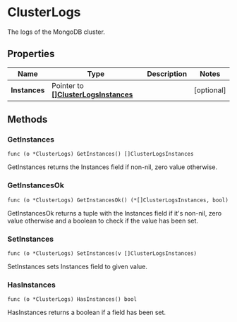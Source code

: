 # ClusterLogs

The logs of the MongoDB cluster.


## Properties

|Name | Type | Description | Notes|
|------------ | ------------- | ------------- | -------------|
|**Instances** | Pointer to [**[]ClusterLogsInstances**](ClusterLogsInstances.md) |  | [optional] |

## Methods


### GetInstances

`func (o *ClusterLogs) GetInstances() []ClusterLogsInstances`

GetInstances returns the Instances field if non-nil, zero value otherwise.

### GetInstancesOk

`func (o *ClusterLogs) GetInstancesOk() (*[]ClusterLogsInstances, bool)`

GetInstancesOk returns a tuple with the Instances field if it's non-nil, zero value otherwise
and a boolean to check if the value has been set.

### SetInstances

`func (o *ClusterLogs) SetInstances(v []ClusterLogsInstances)`

SetInstances sets Instances field to given value.

### HasInstances

`func (o *ClusterLogs) HasInstances() bool`

HasInstances returns a boolean if a field has been set.



